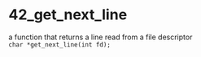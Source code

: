 # 42_get_next_line  
a function that returns a line read from a file descriptor  
```char *get_next_line(int fd);```
